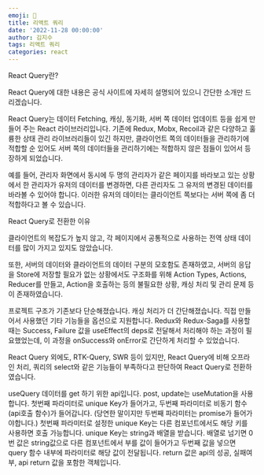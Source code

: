 ```yaml
---
emoji: 🚀
title: 리액트 쿼리
date: '2022-11-28 00:00:00'
author: 김지수
tags: 리액트 쿼리
categories: react
---
```


React Query란?

React Query에 대한 내용은 공식 사이트에 자세히 설명되어 있으니 간단한 소개만 드리겠습니다.

React Query는 데이터 Fetching, 캐싱, 동기화, 서버 쪽 데이터 업데이트 등을 쉽게 만들어 주는 React 라이브러리입니다. 기존에 Redux, Mobx, Recoil과 같은 다양하고 훌륭한 상태 관리 라이브러리들이 있긴 하지만, 클라이언트 쪽의 데이터들을 관리하기에 적합할 순 있어도 서버 쪽의 데이터들을 관리하기에는 적합하지 않은 점들이 있어서 등장하게 되었습니다.

예를 들어, 관리자 화면에서 동시에 두 명의 관리자가 같은 페이지를 바라보고 있는 상황에서 한 관리자가 유저의 데이터를 변경하면, 다른 관리자도 그 유저의 변경된 데이터를 바라볼 수 있어야 합니다. 이러한 유저의 데이터는 클라이언트 쪽보다는 서버 쪽에 좀 더 적합하다고 볼 수 있습니다.


React Query로 전환한 이유

클라이언트의 복잡도가 높지 않고, 각 페이지에서 공통적으로 사용하는 전역 상태 데이터를 많이 가지고 있지도 않았습니다.



또한, 서버의 데이터와 클라이언트의 데이터 구분의 모호함도 존재하였고, 서버의 응답을 Store에 저장할 필요가 없는 상황에서도 구조화를 위해 Action Types, Actions, Reducer를 만들고, Action을 호출하는 등의 불필요한 상황, 캐싱 처리 및 관리 문제 등이 존재하였습니다.


프로젝트 구조가 기존보다 단순해졌습니다.
캐싱 처리가 더 간단해졌습니다.
직접 만들어서 사용했던 기타 기능들을 옵션으로 지원합니다.
Redux와 Redux-Saga를 사용할 때는 Success, Failure 값을 useEffect의 deps로 전달해서 처리해야 하는 과정이 필요했었는데, 이 과정을 onSuccess와 onError로 간단하게 처리할 수 있었습니다.

React Query 외에도, RTK-Query, SWR 등이 있지만, React Query에 비해 오프라인 처리, 쿼리의 select와 같은 기능들이 부족하다고 판단하여 React Query로 전환하였습니다.

useQuery
데이터를 get 하기 위한 api입니다. post, update는 useMutation을 사용합니다.
첫번째 파라미터로 unique Key가 들어가고, 두번째 파라미터로 비동기 함수(api호출 함수)가 들어갑니다. (당연한 말이지만 두번째 파라미터는 promise가 들어가야합니다.)
첫번째 파라미터로 설정한 unique Key는 다른 컴포넌트에서도 해당 키를 사용하면 호출 가능합니다. unique Key는 string과 배열을 받습니다. 배열로 넘기면 0번 값은 string값으로 다른 컴포넌트에서 부를 값이 들어가고 두번째 값을 넣으면 query 함수 내부에 파라미터로 해당 값이 전달됩니다.
return 값은 api의 성공, 실패여부, api return 값을 포함한 객체입니다.

